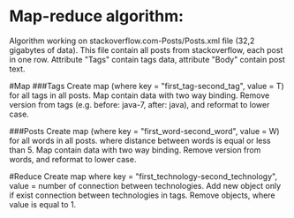 Map-reduce algorithm:
========================

Algorithm working on stackoverflow.com-Posts/Posts.xml file (32,2 gigabytes of data). This file contain all posts from stackoverflow, each post in one row.
Attribute "Tags" contain tags data, attribute "Body" contain post text.

#Map
###Tags
Create map (where key = "first_tag-second_tag", value = T) for all tags in all posts. Map contain data with two way binding.
Remove version from tags (e.g. before: java-7, after: java), and reformat to lower case.

###Posts
Create map (where key = "first_word-second_word", value = W) for all words in all posts. where distance between words is equal or less than 5. Map contain data with two way binding.
Remove version from words, and reformat to lower case.
	
#Reduce
Create map where key = "first_technology-second_technology", value = number of connection between technologies. Add new object only if exist connection between technologies in tags.
Remove objects, where value is equal to 1.